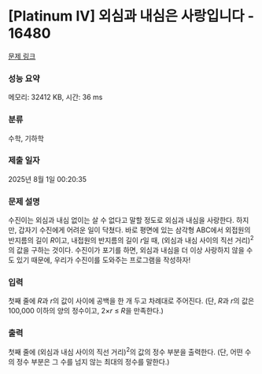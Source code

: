 # [Platinum IV] 외심과 내심은 사랑입니다 - 16480 

[문제 링크](https://www.acmicpc.net/problem/16480) 

### 성능 요약

메모리: 32412 KB, 시간: 36 ms

### 분류

수학, 기하학

### 제출 일자

2025년 8월 1일 00:20:35

### 문제 설명

<p>수진이는 외심과 내심 없이는 살 수 없다고 말할 정도로 외심과 내심을 사랑한다. 하지만, 갑자기 수진에게 어려운 일이 닥쳤다. 바로 평면에 있는 삼각형 ABC에서 외접원의 반지름의 길이 <em>R</em>이고, 내접원의 반지름의 길이 <em>r</em>일 때, (외심과 내심 사이의 직선 거리)<sup>2</sup>의 값을 구하는 것이다. 수진이가 포기를 하면, 외심과 내심을 더 이상 사랑하지 않을 수도 있기 때문에, 우리가 수진이를 도와주는 프로그램을 작성하자!</p>

### 입력 

 <p>첫째 줄에 <em>R</em>과 <em>r</em>의 값이 사이에 공백을 한 개 두고 차례대로 주어진다. (단, <em>R</em>과 <em>r</em>의 값은 100,000 이하의 양의 정수이고, 2×<em>r</em> ≤ <em>R</em>을 만족한다.)</p>

### 출력 

 <p>첫째 줄에 (외심과 내심 사이의 직선 거리)<sup>2</sup>의 값의 정수 부분을 출력한다. (단, 어떤 수의 정수 부분은 그 수를 넘지 않는 최대의 정수를 말한다.)</p>

